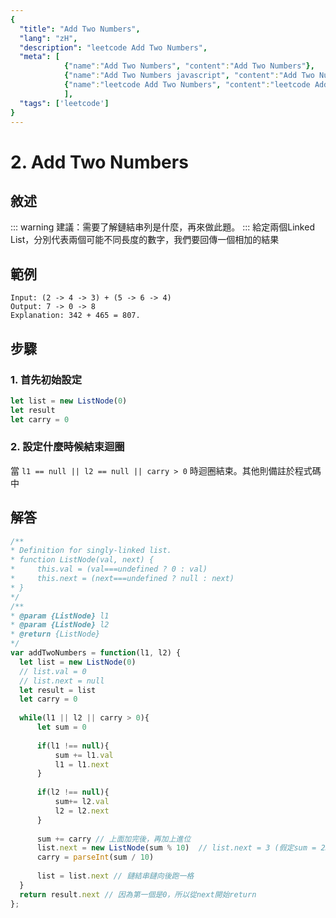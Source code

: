 ```yaml
---
{
  "title": "Add Two Numbers",
  "lang": "zH",
  "description": "leetcode Add Two Numbers",
  "meta": [
            {"name":"Add Two Numbers", "content":"Add Two Numbers"},
            {"name":"Add Two Numbers javascript", "content":"Add Two Numbers javascript"},
            {"name":"leetcode Add Two Numbers", "content":"leetcode Add Two Numbers"}
            ],
  "tags": ['leetcode']
}
---
```

# 2. Add Two Numbers

## 敘述
::: warning
建議：需要了解鏈結串列是什麼，再來做此題。
:::
給定兩個Linked List，分別代表兩個可能不同長度的數字，我們要回傳一個相加的結果

## 範例
```
Input: (2 -> 4 -> 3) + (5 -> 6 -> 4)
Output: 7 -> 0 -> 8
Explanation: 342 + 465 = 807.
```

## 步驟
### 1. 首先初始設定
```javascript
let list = new ListNode(0)
let result 
let carry = 0
```
### 2. 設定什麼時候結束迴圈
當 `l1 == null || l2 == null || carry > 0` 時迴圈結束。其他則備註於程式碼中


## 解答
  ```javascript
/**
 * Definition for singly-linked list.
 * function ListNode(val, next) {
 *     this.val = (val===undefined ? 0 : val)
 *     this.next = (next===undefined ? null : next)
 * }
 */
/**
 * @param {ListNode} l1
 * @param {ListNode} l2
 * @return {ListNode}
 */
var addTwoNumbers = function(l1, l2) {
    let list = new ListNode(0)
    // list.val = 0
    // list.next = null
    let result = list
    let carry = 0
    
    while(l1 || l2 || carry > 0){
        let sum = 0
        
        if(l1 !== null){
            sum += l1.val
            l1 = l1.next
        }
        
        if(l2 !== null){
            sum+= l2.val
            l2 = l2.next
        }
        
        sum += carry // 上面加完後，再加上進位
        list.next = new ListNode(sum % 10)  // list.next = 3 (假定sum = 23)
        carry = parseInt(sum / 10)
        
        list = list.next // 鏈結串鏈向後跑一格
    }
    return result.next // 因為第一個是0，所以從next開始return 
};
```
